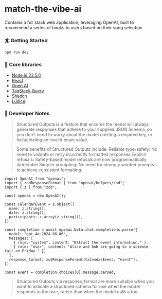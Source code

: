 # match-the-vibe-ai

Contains a full stack web application, leveraging OpenAI, built to recommend a series of books to users based on their song selection

### 🏄 Getting Started

```
npm run dev
```

### 🔧 Core libraries

- [Node.js 23.5.0](https://nodejs.org/en)
- [React](https://reactjs.org/)
- [Open AI](https://platform.openai.com/)
- [TanStack Query](https://tanstack.com/query/latest)
- [Shadcn](https://ui.shadcn.com/)
- [Ludice](https://lucide.dev/)

### 📝 Developer Notes
> Structured Outputs is a feature that ensures the model will always generate responses that adhere to your supplied JSON Schema, so you don't need to worry about the model omitting a required key, or hallucinating an invalid enum value.

> Some benefits of Structured Outputs include:
> Reliable type-safety: No need to validate or retry incorrectly formatted responses
> Explicit refusals: Safety-based model refusals are now programmatically detectable
> Simpler prompting: No need for strongly worded prompts to achieve consistent formatting

```
import OpenAI from "openai";
import { zodResponseFormat } from "openai/helpers/zod";
import { z } from "zod";

const openai = new OpenAI();

const CalendarEvent = z.object({
  name: z.string(),
  date: z.string(),
  participants: z.array(z.string()),
});

const completion = await openai.beta.chat.completions.parse({
  model: "gpt-4o-2024-08-06",
  messages: [
    { role: "system", content: "Extract the event information." },
    { role: "user", content: "Alice and Bob are going to a science fair on Friday." },
  ],
  response_format: zodResponseFormat(CalendarEvent, "event"),
});

const event = completion.choices[0].message.parsed;
```

>  Structured Outputs via response_format are more suitable when you want to indicate a structured schema for use when the model responds to the user, rather than when the model calls a tool.

